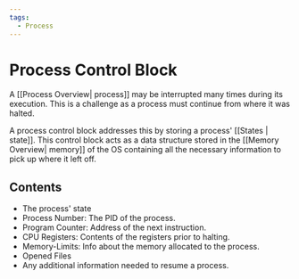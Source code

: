 ```yaml
---
tags:
  - Process
---
```

# Process Control Block
A [[Process Overview| process]] may be interrupted many times during its execution. This is a challenge as a process must continue from where it was halted. 

A process control block addresses this by storing a process' [[States | state]]. This control block acts as a data structure stored in the [[Memory Overview| memory]] of the OS containing all the necessary information to pick up where it left off.

## Contents
- The process' state
- Process Number: The PID of the process.
- Program Counter: Address of the next instruction.
- CPU Registers: Contents of the registers prior to halting.
- Memory-Limits: Info about the memory allocated to the process.
- Opened Files
- Any additional information needed to resume a process. 